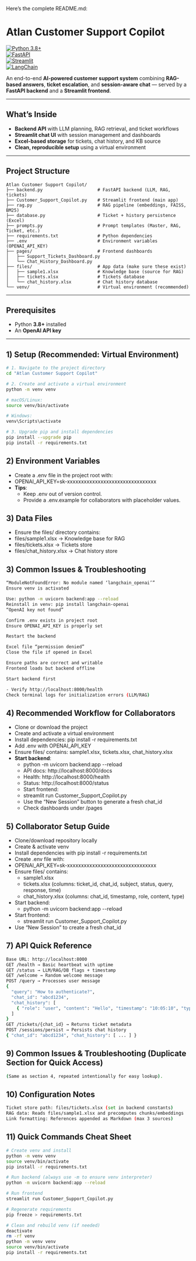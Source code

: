 Here’s the complete README.md:
# Atlan Customer Support Copilot  

[![Python 3.8+](https://img.shields.io/badge/python-3.8+-blue.svg)](https://www.python.org/downloads/)  
[![FastAPI](https://img.shields.io/badge/FastAPI-0.100+-green.svg)](https://fastapi.tiangolo.com/)  
[![Streamlit](https://img.shields.io/badge/Streamlit-1.30+-red.svg)](https://streamlit.io/)  
[![LangChain](https://img.shields.io/badge/LangChain-0.2+-purple.svg)](https://www.langchain.com/)  

An end-to-end **AI-powered customer support system** combining **RAG-based answers**, **ticket escalation**, and **session-aware chat** — served by a **FastAPI backend** and a **Streamlit frontend**.  

---

##  What’s Inside  
- **Backend API** with LLM planning, RAG retrieval, and ticket workflows  
- **Streamlit chat UI** with session management and dashboards  
- **Excel-based storage** for tickets, chat history, and KB source  
- **Clean, reproducible setup** using a virtual environment  

---

##  Project Structure  

```text
Atlan Customer Support Copilot/
├── backend.py                     # FastAPI backend (LLM, RAG, tickets)
├── Customer_Support_Copilot.py    # Streamlit frontend (main app)
├── rag.py                         # RAG pipeline (embeddings, FAISS, BM25)
├── database.py                    # Ticket + history persistence (Excel)
├── prompts.py                     # Prompt templates (Master, RAG, Ticket, etc.)
├── requirements.txt               # Python dependencies
├── .env                           # Environment variables (OPENAI_API_KEY)
├── pages/                         # Frontend dashboards
│   ├── Support_Tickets_Dashboard.py
│   └── Chat_History_Dashboard.py
├── files/                         # App data (make sure these exist)
│   ├── sample1.xlsx               # Knowledge base (source for RAG)
│   ├── tickets.xlsx               # Tickets database
│   └── chat_history.xlsx          # Chat history database
└── venv/                          # Virtual environment (recommended)
```

---

##  Prerequisites  
- Python **3.8+** installed  
- An **OpenAI API key**  

---

##  1) Setup (Recommended: Virtual Environment)  

```bash
# 1. Navigate to the project directory
cd "Atlan Customer Support Copilot"

# 2. Create and activate a virtual environment
python -m venv venv

# macOS/Linux:
source venv/bin/activate

# Windows:
venv\Scripts\activate

# 3. Upgrade pip and install dependencies
pip install --upgrade pip
pip install -r requirements.txt
```

## 2) Environment Variables

- Create a .env file in the project root with:
- OPENAI_API_KEY=sk-xxxxxxxxxxxxxxxxxxxxxxxxxxxxxxxx
- **Tips**:
  - Keep .env out of version control.
  - Provide a .env.example for collaborators with placeholder values.
##  3) Data Files
- Ensure the files/ directory contains:
- files/sample1.xlsx → Knowledge base for RAG
- files/tickets.xlsx → Tickets store
- files/chat_history.xlsx → Chat history store

## 3) Common Issues & Troubleshooting
```bash
“ModuleNotFoundError: No module named ‘langchain_openai’”
Ensure venv is activated

Use: python -m uvicorn backend:app --reload
Reinstall in venv: pip install langchain-openai
“OpenAI key not found”

Confirm .env exists in project root
Ensure OPENAI_API_KEY is properly set

Restart the backend

Excel file “permission denied”
Close the file if opened in Excel

Ensure paths are correct and writable
Frontend loads but backend offline

Start backend first

- Verify http://localhost:8000/health
Check terminal logs for initialization errors (LLM/RAG)
```

##  4) Recommended Workflow for Collaborators

- Clone or download the project
- Create and activate a virtual environment
- Install dependencies: pip install -r requirements.txt
- Add .env with OPENAI_API_KEY
- Ensure files/ contains: sample1.xlsx, tickets.xlsx, chat_history.xlsx
- **Start backend**:
  - python -m uvicorn backend:app --reload
  - API docs: http://localhost:8000/docs
  - Health: http://localhost:8000/health
  - Status: http://localhost:8000/status
  - Start frontend:
  - streamlit run Customer_Support_Copilot.py
  - Use the “New Session” button to generate a fresh chat_id
  - Check dashboards under /pages


## 5) Collaborator Setup Guide
  - Clone/download repository locally
  - Create & activate venv
  - Install dependencies with pip install -r requirements.txt
  - Create .env file with:
  - OPENAI_API_KEY=sk-xxxxxxxxxxxxxxxxxxxxxxxxxxxxxxxx
  - Ensure files/ contains:
    - sample1.xlsx
    - tickets.xlsx (columns: ticket_id, chat_id, subject, status, query, response, time)
    - chat_history.xlsx (columns: chat_id, timestamp, role, content, type)
  - Start backend:
    - python -m uvicorn backend:app --reload
  - Start frontend:
    - streamlit run Customer_Support_Copilot.py
  - Use “New Session” to create a fresh chat_id

##  7) API Quick Reference
```bash
Base URL: http://localhost:8000
GET /health → Basic heartbeat with uptime
GET /status → LLM/RAG/DB flags + timestamp
GET /welcome → Random welcome message
POST /query → Processes user message
{
  "query": "How to authenticate?",
  "chat_id": "abcd1234",
  "chat_history": [
    { "role": "user", "content": "Hello", "timestamp": "10:05:10", "type": "user_input" }
  ]
}
GET /tickets/{chat_id} → Returns ticket metadata
POST /sessions/persist → Persists chat history
{ "chat_id": "abcd1234", "chat_history": [ ... ] }
```

## 9) Common Issues & Troubleshooting (Duplicate Section for Quick Access)
```bash
(Same as section 4, repeated intentionally for easy lookup).
```

## 10) Configuration Notes
```bash
Ticket store path: files/tickets.xlsx (set in backend constants)
RAG data: Reads files/sample1.xlsx and precomputes chunks/embeddings
Link formatting: References appended as Markdown (max 3 sources)
```

## 11) Quick Commands Cheat Sheet
```bash
# Create venv and install
python -m venv venv
source venv/bin/activate
pip install -r requirements.txt

# Run backend (always use -m to ensure venv interpreter)
python -m uvicorn backend:app --reload

# Run frontend
streamlit run Customer_Support_Copilot.py

# Regenerate requirements
pip freeze > requirements.txt

# Clean and rebuild venv (if needed)
deactivate
rm -rf venv
python -m venv venv
source venv/bin/activate
pip install -r requirements.txt
```

